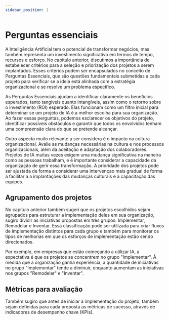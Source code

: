 ```yaml
---
sidebar_position: 1
---
```

# Perguntas essenciais
A Inteligência Artificial tem o potencial de transformar negócios, mas também representa um investimento significativo em termos de tempo, recursos e esforço. No capítulo anterior, discutimos a importância de estabelecer critérios para a seleção e priorização dos projetos a serem implantados. Esses critérios podem ser  encapsulados no conceito de Perguntas Essenciais, que são questões fundamentais submetidas a cada projeto para verificar se a ideia está alinhada com a estratégia organizacional e se resolve um problema específico.

As Perguntas Essenciais ajudam a identificar claramente os benefícios esperados, tanto tangíveis quanto intangíveis, assim como o retorno sobre o investimento (ROI) esperado. Elas funcionam como um filtro inicial para determinar se um projeto de IA é a melhor escolha para sua organização. Ao fazer essas perguntas, podemos esclarecer os objetivos do projeto, identificar possíveis obstáculos e garantir que todos os envolvidos tenham uma compreensão clara do que se pretende alcançar.

Outro aspecto muito relevante a ser considera é o impacto na cultura organizacional. Avalie as mudanças necessárias na cultura e nos processos organizacionais, além da aceitação e adaptação dos colaboradores. Projetos de IA muitas vezes exigem uma mudança significativa na maneira como as pessoas trabalham, e é importante considerar a capacidade da organização de gerir essa transformação. A prioridade dos projetos pode ser ajustada de forma a considerar uma intervençao mais gradual de forma a facilitar a a implantações das mudanças culturais e a capacitação das equipes.

## Agrupamento dos projetos
No capítulo anterior também sugeri que os projetos escolhidos sejam agrupados para estruturar a implementação deles em sua organização, sugiro dividir as iniciativas propostas em três grupos: Implementar, Remodelar e Inventar. Essa classificação pode ser utilizada para criar fluxos de implementação distintos para cada grupo e também para monitorar os tipos de melhorias em que os esforços de implementação estão sendo direcionados.

Por exemplo, em empresas que estão começando a utilizar IA, a expectativa é que os projetos se concentrem no grupo "Implementar". À medida que a organização ganha experiência, a quantidade de iniciativas no grupo "Implementar" tende a diminuir, enquanto aumentam as iniciativas nos grupos "Remodelar" e "Inventar".

## Métricas para avaliação
Também sugiro que antes de iniciar a implementação do projeto, também sejam definidas para cada proposta as métricas de sucesso, através de indicadores de desempenho chave (KPIs). 




